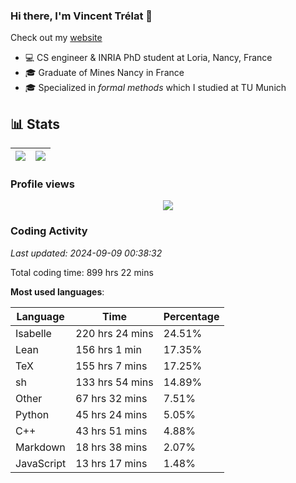 ### Hi there, I'm Vincent Trélat 👋

Check out my [website](https://vtrelat.github.io)

-   💻 CS engineer & INRIA PhD student at Loria, Nancy, France
-   🎓 Graduate of Mines Nancy in France
-   🎓 Specialized in _formal methods_ which I studied at TU Munich

## 📊 **Stats**

| <img align="center" src="https://readme-stats.clckblog.space/api?username=VTrelat&show_icons=true&include_all_commits=true&theme=tokyonight&hide_border=true" /> | <img align="center" src="https://readme-stats.clckblog.space/api/top-langs/?username=VTrelat&layout=compact&theme=tokyonight&hide_border=true" /> |
| ---------------------------------------------------------------------------------------------------------------------------------------------------------------- | ------------------------------------------------------------------------------------------------------------------------------------------------- |

### Profile views

<p align="center">
 <img src="https://profile-counter.glitch.me/VTrelat/count.svg" />
</p>

<!--automations-->
### Coding Activity
_Last updated: 2024-09-09 00:38:32_

Total coding time: 899 hrs 22 mins

**Most used languages**:

| Language | Time | Percentage |
| ------------- | ------------- | ------------- |
| Isabelle | 220 hrs 24 mins | 24.51% |
| Lean | 156 hrs 1 min | 17.35% |
| TeX | 155 hrs 7 mins | 17.25% |
| sh | 133 hrs 54 mins | 14.89% |
| Other | 67 hrs 32 mins | 7.51% |
| Python | 45 hrs 24 mins | 5.05% |
| C++ | 43 hrs 51 mins | 4.88% |
| Markdown | 18 hrs 38 mins | 2.07% |
| JavaScript | 13 hrs 17 mins | 1.48% |

